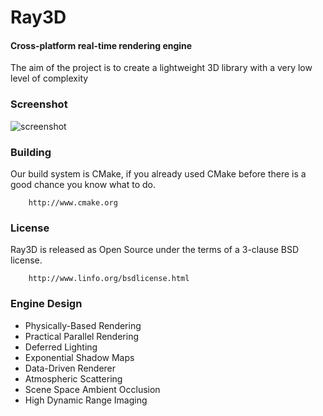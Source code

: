 Ray3D
========

#### Cross-platform real-time rendering engine ####

The aim of the project is to create a lightweight 3D library with a very low level of complexity

### Screenshot ###

![screenshot](https://coding.net/u/raycast/p/ray/git/blob/master/screenshot/atmospheric.png)

### Building ###

Our build system is CMake, if you already used CMake before there is a good chance you know what to do.

```
    http://www.cmake.org
```

### License ###

Ray3D is released as Open Source under the terms of a 3-clause BSD license.

```
    http://www.linfo.org/bsdlicense.html
```

### Engine Design ###
* Physically-Based Rendering
* Practical Parallel Rendering
* Deferred Lighting
* Exponential Shadow Maps
* Data-Driven Renderer
* Atmospheric Scattering
* Scene Space Ambient Occlusion
* High Dynamic Range Imaging